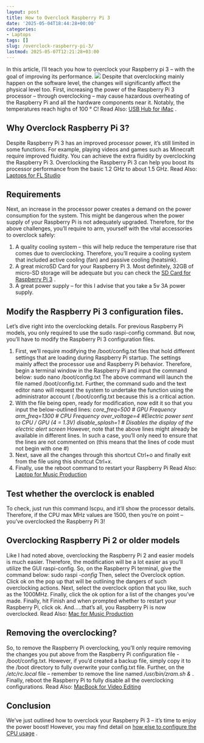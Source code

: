```yaml
---
layout: post
title: How to Overclock Raspberry Pi 3
date: '2025-05-04T18:44:28+00:00'
categories:
- Laptops
tags: []
slug: /overclock-raspberry-pi-3/
lastmod: 2025-05-07T12:21:28+03:00
---
```


In this article, I’ll teach you how to overclock your Raspberry pi 3 – with the goal of improving its performance.
![](/assets/img/12/Pest-Control.jpg)
Despite that overclocking mainly happen on the software level, the changes will significantly affect the physical level too.
First, increasing the power of the Raspberry Pi 3 processor – through overclocking – may cause hazardous overheating of the Raspberry Pi and all the hardware components near it. Notably, the temperatures reach highs of 100 ° C! Read Also:
[USB Hub for iMac](https://pestpolicy.com/best-usb-hub-for-imac/)
.
## Why Overclock Raspberry Pi 3?
Despite Raspberry Pi 3 has an improved processor power, it’s still limited in some functions. For example, playing videos and games such as Minecraft require improved fluidity.
You can achieve the extra fluidity by overclocking the Raspberry Pi 3. Overclocking the Raspberry Pi 3 can help you boost its processor performance from the basic 1.2 GHz to about 1.5 GHz.
Read Also:
[Laptops for FL Studio](https://pestpolicy.com/best-laptops-for-fl-studio/)
## Requirements
Next, an increase in the processor power creates a demand on the power consumption for the system. This might be dangerous when the power supply of your Raspberry Pi is not adequately upgraded.
Therefore, for the above challenges, you’ll require to arm, yourself with the vital accessories to overclock safely:
1. A quality cooling system – this will help reduce the temperature rise that comes due to overclocking. Therefore, you’ll require a cooling system that included active cooling (fan) and passive cooling (heatsink).
2. A great microSD Card for your Raspberry Pi 3. Most definitely, 32GB of micro-SD storage will be adequate but you can check the
[SD Card for Raspberry Pi 3](https://pestpolicy.com/best-sd-card-for-raspberry-pi-3/)
.
3. A great power supply – for this I advise that you take a 5v 3A power supply.
## **Modify the Raspberry Pi 3 configuration files.**
Let’s dive right into the overclocking details. For previous Raspberry Pi models, you only required to use the sudo raspi-config command. But now, you’ll have to modify the Raspberry Pi 3 configuration files.
1. First, we’ll require modifying the /boot/config.txt files that hold different settings that are loading during Raspberry Pi startup. The settings mainly affect the processor use and Raspberry Pi behavior.
Therefore, begin a terminal window in the Raspberry Pi and input the command below:
sudo nano /boot/config.txt
The above command will launch the file named /boot/config.txt. Further, the command sudo and the text editor nano will request the system to undertake the function using the administrator account ( /boot/config.txt because this is a critical action.
1. With the file being open, ready for modification, now edit it so that you input the below-outlined lines:
*core_freq=500 # GPU Frequency*
*arm_freq=1300 # CPU Frequency*
*over_voltage=4 #Electric power sent to CPU / GPU (4 = 1.3V)*
*disable_splash=1 # Disables the display of the electric alert screen*
However, note that the above lines might already be available in different lines. In such a case, you’ll only need to ensure that the lines are not commented on (this means that the lines of code must not begin with one #)
1. Next, save all the changes through this shortcut Ctrl+o and finally exit from the file using this shortcut Ctrl+x.
2. Finally, use the reboot command to restart your Raspberry Pi
Read Also:
[Laptop for Music Production](https://pestpolicy.com/best-laptop-for-music-production/)
## Test whether the overclock is enabled
To check, just run this command lscpu, and it’ll show the processor details. Therefore, if the CPU max MHz values are 1500, then you’re on point – you’ve overclocked the Raspberry Pi 3!
## Overclocking Raspberry Pi 2 or older models
Like I had noted above, overclocking the Raspberry Pi 2 and easier models is much easier. Therefore, the modification will be a lot easier as you’ll utilize the GUI raspi-config.
So, on the Raspberry Pi terminal, give the command below:
sudo raspi
*-config*
Then, select the Overclock option. Click ok on the pop up that will be outlining the dangers of such overclocking actions.
Next, select the overclock option that you like, such as the 1000MHz. Finally, click the ok option for a list of the changes you’ve made.
Finally, hit Finish and when prompted whether to restart your Raspberry Pi, click ok. And…..that’s all, you Raspberry Pi is now overclocked.
Read Also:
[Mac for Music Production](https://pestpolicy.com/best-mac-for-music-production/)
## Removing the overclocking?
So, to remove the Raspberry Pi overclocking, you’ll only require removing the changes you put above from the Raspberry Pi configuration file - /boot/config.txt.
However, if you’d created a backup file, simply copy it to the /boot directory to fully overwrite your config.txt file.
Further, on the
*/etc/rc.local*
file – remember to remove the line named
*/usr/bin/zram.sh &*
.
Finally, reboot the Raspberry Pi to fully disable all the overclocking configurations.
Read Also:
[MacBook for Video Editing](https://pestpolicy.com/best-macbook-for-video-editing/)
## Conclusion
We’ve just outlined how to overclock your Raspberry Pi 3 – it’s time to enjoy the power boost! However, you may find detail on
[how else to configure the CPU usage](https://www.raspberrypi.org/documentation/configuration/config-txt.md)
.
